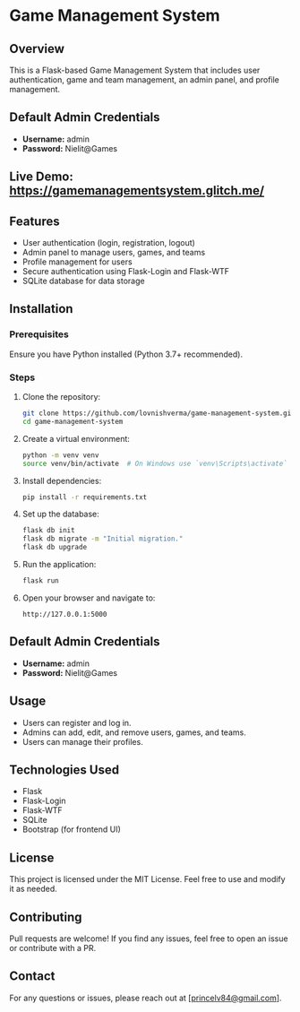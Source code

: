 # Game Management System

## Overview
This is a Flask-based Game Management System that includes user authentication, game and team management, an admin panel, and profile management.

## Default Admin Credentials
- **Username:** admin  
- **Password:** Nielit@Games

## Live Demo: https://gamemanagementsystem.glitch.me/

## Features
- User authentication (login, registration, logout)
- Admin panel to manage users, games, and teams
- Profile management for users
- Secure authentication using Flask-Login and Flask-WTF
- SQLite database for data storage

## Installation

### Prerequisites
Ensure you have Python installed (Python 3.7+ recommended).

### Steps
1. Clone the repository:
   ```sh
   git clone https://github.com/lovnishverma/game-management-system.git
   cd game-management-system
   ```
2. Create a virtual environment:
   ```sh
   python -m venv venv
   source venv/bin/activate  # On Windows use `venv\Scripts\activate`
   ```
3. Install dependencies:
   ```sh
   pip install -r requirements.txt
   ```
4. Set up the database:
   ```sh
   flask db init
   flask db migrate -m "Initial migration."
   flask db upgrade
   ```
5. Run the application:
   ```sh
   flask run
   ```
6. Open your browser and navigate to:
   ```
   http://127.0.0.1:5000
   ```

## Default Admin Credentials
- **Username:** admin  
- **Password:** Nielit@Games

## Usage
- Users can register and log in.
- Admins can add, edit, and remove users, games, and teams.
- Users can manage their profiles.

## Technologies Used
- Flask
- Flask-Login
- Flask-WTF
- SQLite
- Bootstrap (for frontend UI)

## License
This project is licensed under the MIT License. Feel free to use and modify it as needed.

## Contributing
Pull requests are welcome! If you find any issues, feel free to open an issue or contribute with a PR.

## Contact
For any questions or issues, please reach out at [princelv84@gmail.com].

